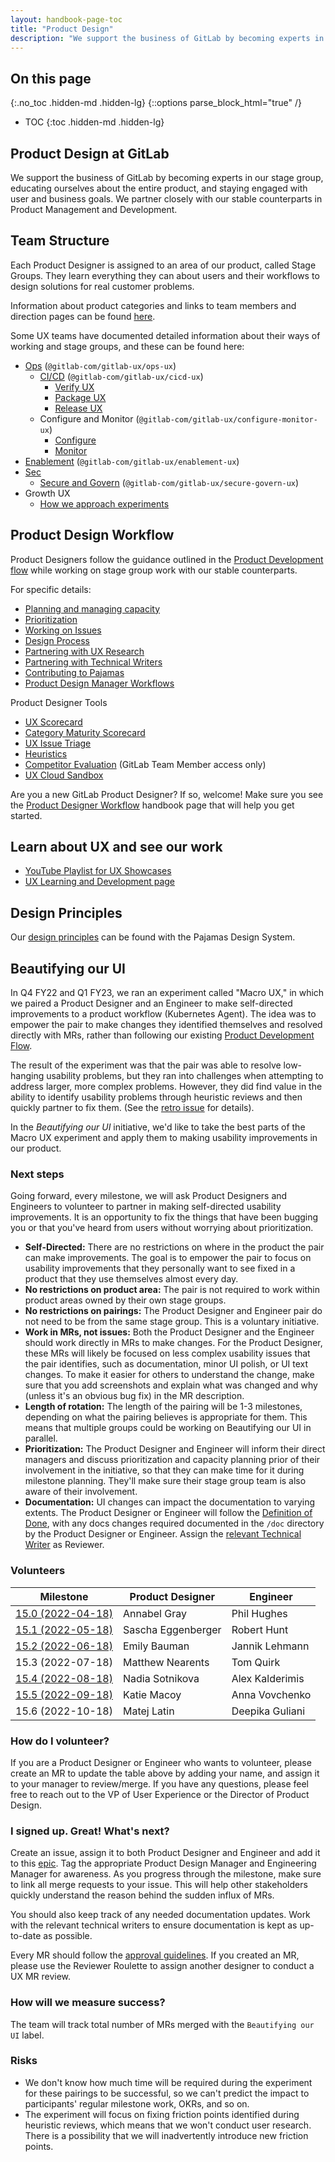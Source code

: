 ```yaml
---
layout: handbook-page-toc
title: "Product Design"
description: "We support the business of GitLab by becoming experts in our stage group, educating ourselves about the entire product, and staying engaged with user and business goals"
---
```


## On this page
{:.no_toc .hidden-md .hidden-lg}
{::options parse_block_html="true" /}

- TOC
{:toc .hidden-md .hidden-lg}

## Product Design at GitLab

We support the business of GitLab by becoming experts in our stage group, educating ourselves about the entire product, and staying engaged with user and business goals. We partner closely with our stable counterparts in Product Management and Development. 

## Team Structure

Each Product Designer is assigned to an area of our product, called Stage Groups. They learn everything they can about users and their workflows to design solutions for real customer problems.

Information about product categories and links to team members and direction pages can be found [here](/handbook/product/categories/).

Some UX teams have documented detailed information about their ways of working and stage groups, and these can be found here: 
* [Ops](/direction/ops/) (`@gitlab-com/gitlab-ux/ops-ux`)
    * [CI/CD](/handbook/product/ux/stage-group-ux-strategy/ci-cd/) (`@gitlab-com/gitlab-ux/cicd-ux`)
        * [Verify UX](/handbook/product/ux/stage-group-ux-strategy/verify/)
        * [Package UX](/handbook/product/ux/stage-group-ux-strategy/package/)
        * [Release UX](/handbook/product/ux/stage-group-ux-strategy/release/)
    * Configure and Monitor (`@gitlab-com/gitlab-ux/configure-monitor-ux`)
        * [Configure](/direction/configure/)
        * [Monitor](/direction/monitor/)
* [Enablement](/handbook/product/ux/stage-group-ux-strategy/enablement/) (`@gitlab-com/gitlab-ux/enablement-ux`)
* [Sec](/direction/security/)
    * [Secure and Govern](/engineering/ux/stage-group-ux-strategy/sec/) (`@gitlab-com/gitlab-ux/secure-govern-ux`)
* Growth UX
    * [How we approach experiments](/handbook/product/ux/ux-resources/experimentation/) 

## Product Design Workflow

Product Designers follow the guidance outlined in the [Product Development flow](/handbook/product-development-flow/) while working on stage group work with our stable counterparts. 

For specific details:
* [Planning and managing capacity](/handbook/product/ux/product-designer/#planning-and-managing-capacity)
* [Prioritization](/handbook/product/ux/product-designer/#priority-for-UX-issues)
* [Working on Issues](/handbook/product/ux/product-designer/#working-on-issues) 
* [Design Process](/handbook/product/ux/product-designer/#product-design-process)
* [Partnering with UX Research](/handbook/product/ux/product-designer/#product-design-process)
* [Partnering with Technical Writers](/handbook/product/ux/product-designer/#partnering-with-technical-writers)
* [Contributing to Pajamas](https://design.gitlab.com/get-started/contribute)
* [Product Design Manager Workflows](/handbook/product/ux/product-design/product-design-manager.html)

Product Designer Tools
* [UX Scorecard](/handbook/product/ux/ux-scorecards/)
* [Category Maturity Scorecard](/handbook/product/ux/category-maturity-scorecards/)
* [UX Issue Triage](/handbook/engineering/quality/issue-triage/#ux)
* [Heuristics](/handbook/product/ux/heuristics/)
* [Competitor Evaluation](https://gitlab.com/gitlab-org/competitor-evaluations) (GitLab Team Member access only)
* [UX Cloud Sandbox](/handbook/product/ux/ux-research-training/ux-cloud-sandbox/)

Are you a new GitLab Product Designer? If so, welcome! Make sure you see the [Product Designer Workflow](/handbook/product/ux/product-designer/) handbook page that will help you get started.

## Learn about UX and see our work

* [YouTube Playlist for UX Showcases](https://www.youtube.com/playlist?list=PL05JrBw4t0Kq89nFXtkVviaIfYQPptwJz) 
* [UX Learning and Development page](/handbook/product/ux/learning-and-development)

## Design Principles

Our [design principles](https://design.gitlab.com/get-started/principles) can be found with the Pajamas Design System. 

## Beautifying our UI

In Q4 FY22 and Q1 FY23, we ran an experiment called "Macro UX," in which we paired a Product Designer and an Engineer to make self-directed improvements to a product workflow (Kubernetes Agent). The idea was to empower the pair to make changes they identified themselves and resolved directly with MRs, rather than following our existing [Product Development Flow](/handbook/product-development-flow/). 

The result of the experiment was that the pair was able to resolve low-hanging usability problems, but they ran into challenges when attempting to address larger, more complex problems. However, they did find value in the ability to identify usability problems through heuristic reviews and then quickly partner to fix them. (See the [retro issue](https://gitlab.com/gitlab-org/gitlab/-/issues/351288) for details).

In the *Beautifying our UI* initiative, we'd like to take the best parts of the Macro UX experiment and apply them to making usability improvements in our product.

### Next steps

Going forward, every milestone, we will ask Product Designers and Engineers to volunteer to partner in making self-directed usability improvements. It is an opportunity to fix the things that have been bugging you or that you've heard from users without worrying about prioritization. 

* **Self-Directed:** There are no restrictions on where in the product the pair can make improvements. The goal is to empower the pair to focus on usability improvements that they personally want to see fixed in a product that they use themselves almost every day. 
* **No restrictions on product area:** The pair is not required to work within product areas owned by their own stage groups.
* **No restrictions on pairings:** The Product Designer and Engineer pair do not need to be from the same stage group. This is a voluntary initiative.
* **Work in MRs, not issues:** Both the Product Designer and the Engineer should work directly in MRs to make changes. For the Product Designer, these MRs will likely be focused on less complex usability issues that the pair identifies, such as documentation, minor UI polish, or UI text changes. To make it easier for others to understand the change, make sure that you add screenshots and explain what was changed and why (unless it's an obvious bug fix) in the MR description.
* **Length of rotation:** The length of the pairing will be 1-3 milestones, depending on what the pairing believes is appropriate for them. This means that multiple groups could be working on Beautifying our UI in parallel.
* **Prioritization:** The Product Designer and Engineer will inform their direct managers and discuss prioritization and capacity planning prior of their involvement in the initiative, so that they can make time for it during milestone planning. They'll make sure their stage group team is also aware of their involvement.
* **Documentation:** UI changes can impact the documentation to varying extents. The Product Designer or Engineer will follow the [Definition of Done](https://docs.gitlab.com/ee/development/contributing/merge_request_workflow.html#definition-of-done), with any docs changes required documented in the `/doc` directory by the Product Designer or Engineer. Assign the [relevant Technical Writer](/handbook/product/ux/technical-writing/#assignments) as Reviewer.   

### Volunteers

| Milestone | Product Designer | Engineer    |
| ----------        | -----------------| ----------- |
| [15.0 (2022-04-18)](https://gitlab.com/gitlab-org/gitlab/-/issues/356703) | Annabel Gray | Phil Hughes |
| [15.1 (2022-05-18)](https://gitlab.com/gitlab-org/gitlab/-/issues/361641) | Sascha Eggenberger | Robert Hunt |
| [15.2 (2022-06-18)](https://gitlab.com/gitlab-org/gitlab/-/issues/362122) | Emily Bauman     | Jannik Lehmann |
| 15.3 (2022-07-18) | Matthew Nearents | Tom Quirk |
| [15.4 (2022-08-18)](https://gitlab.com/gitlab-org/gitlab/-/issues/370364) | Nadia Sotnikova | Alex Kalderimis |
| [15.5 (2022-09-18)](https://gitlab.com/gitlab-org/gitlab/-/issues/374580) | Katie Macoy | Anna Vovchenko |
| 15.6 (2022-10-18) | Matej Latin | Deepika Guliani |

### How do I volunteer?

If you are a Product Designer or Engineer who wants to volunteer, please create an MR to update the table above by adding your name, and assign it to your manager to review/merge. If you have any questions, please feel free to reach out to the VP of User Experience or the Director of Product Design.

### I signed up. Great! What's next?

Create an issue, assign it to both Product Designer and Engineer and add it to this [epic](https://gitlab.com/groups/gitlab-org/-/epics/7781). Tag the appropriate Product Design Manager and Engineering Manager for awareness. As you progress through the milestone, make sure to link all merge requests to your issue. This will help other stakeholders quickly understand the reason behind the sudden influx of MRs.

You should also keep track of any needed documentation updates. Work with the relevant technical writers to ensure documentation is kept as up-to-date as possible.

Every MR should follow the [approval guidelines](https://docs.gitlab.com/ee/development/code_review.html#approval-guidelines). If you created an MR, please use the Reviewer Roulette to assign another designer to conduct a UX MR review.

### How will we measure success?

The team will track total number of MRs merged with the `Beautifying our UI` label. 

### Risks

* We don't know how much time will be required during the experiment for these pairings to be successful, so we can't predict the impact to participants' regular milestone work, OKRs, and so on.
* The experiment will focus on fixing friction points identified during heuristic reviews, which means that we won't conduct user research. There is a possibility that we will inadvertently introduce new friction points.
